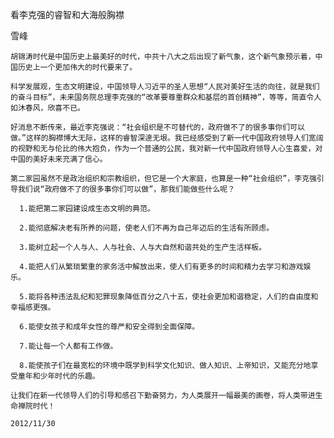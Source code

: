 看李克强的睿智和大海般胸襟

雪峰


    胡锦涛时代是中国历史上最美好的时代，中共十八大之后出现了新气象，这个新气象预示着，中国历史上一个更加伟大的时代要来了。

    科学发展观，生态文明建设，中国领导人习近平的圣人思想“人民对美好生活的向往，就是我们的奋斗目标”，未来国务院总理李克强的“改革要尊重群众和基层的首创精神”，等等，简直令人如沐春风，欣喜不已。

    好消息不断传来，最近李克强说：“社会组织是不可替代的，政府做不了的很多事你们可以做。”这样的胸襟博大无际，这样的睿智深邃无垠。我已经感受到了新一代中国政府领导人们宽阔的视野和无与伦比的伟大抱负，作为一个普通的公民，我对新一代中国政府领导人心生喜爱，对中国的美好未来充满了信心。

    第二家园虽然不是政治组织和宗教组织，但它是一个大家庭，也算是一种“社会组织”，李克强引导我们说“政府做不了的很多事你们可以做”，那我们能做些什么呢？

      1.能把第二家园建设成生态文明的典范。

      2.能彻底解决老有所养的问题，使老人们不再为自己年迈后的生活有所顾虑。

      3.能树立起一个人与人、人与社会、人与大自然和谐共处的生产生活样板。

      4.能把人们从繁琐繁重的家务活中解放出来，使人们有更多的时间和精力去学习和游戏娱乐。

      5.能将各种违法乱纪和犯罪现象降低百分之八十五，使社会更加和谐稳定，人们的自由度和幸福感更强。

      6.能使女孩子和成年女性的尊严和安全得到全面保障。

      7.能让每一个人都有工作做。

      8.能使孩子们在最宽松的环境中既学到科学文化知识、做人知识、上帝知识，又能充分地享受童年和少年时代的乐趣。

    让我们在新一代领导人们的引导和感召下勤奋努力，为人类展开一幅最美的画卷，将人类带进生命禅院时代！
       
    2012/11/30



